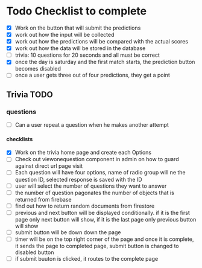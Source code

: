 # Todo Checklist to complete

- [x] Work on the button that will submit the predictions
- [x] work out how the input will be collected
- [x] work out how the predictions will be compared with the actual scores
- [x] work out how the data will be stored in the database
- [ ] trivia: 10 questions for 20 seconds and all must be correct
- [x] once the day is saturday and the first match starts, the prediction button becomes disabled
- [ ] once a user gets three out of four predictions, they get a point

## Trivia TODO

### questions

- [ ] Can a user repeat a question when he makes another attempt

#### checklists

- [x] Work on the trivia home page and create each Options
- [ ] Check out viewonequestion component in admin on how to guard against direct url page visit  
- [ ] Each question will have four options, name of radio group will ne the question ID, selected response is saved with the ID
- [ ] user will select the number of questions they want to answer
- [ ] the number of question pagonates the number of objects that is returned from firebase
- [ ] find out how to return random documents from firestore
- [ ] previous and next button will be displayed conditionally. if it is the first page only next button will show, if it is the last page only previous button will show
- [ ] submit button will be down down the page
- [ ] timer will be on the top right corner of the page and once it is complete, it sends the page to completed page, submit button is changed to disabled button
- [ ] if submit buuton is clicked, it routes to the complete page
